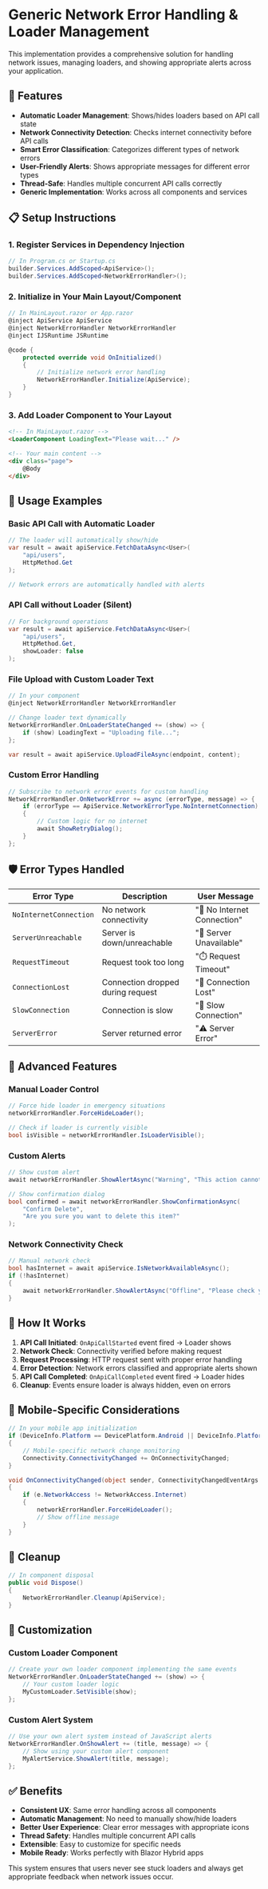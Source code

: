 # Generic Network Error Handling & Loader Management

This implementation provides a comprehensive solution for handling network issues, managing loaders, and showing appropriate alerts across your application.

## 🚀 Features

- **Automatic Loader Management**: Shows/hides loaders based on API call state
- **Network Connectivity Detection**: Checks internet connectivity before API calls
- **Smart Error Classification**: Categorizes different types of network errors
- **User-Friendly Alerts**: Shows appropriate messages for different error types
- **Thread-Safe**: Handles multiple concurrent API calls correctly
- **Generic Implementation**: Works across all components and services

## 📋 Setup Instructions

### 1. Register Services in Dependency Injection

```csharp
// In Program.cs or Startup.cs
builder.Services.AddScoped<ApiService>();
builder.Services.AddScoped<NetworkErrorHandler>();
```

### 2. Initialize in Your Main Layout/Component

```csharp
// In MainLayout.razor or App.razor
@inject ApiService ApiService
@inject NetworkErrorHandler NetworkErrorHandler
@inject IJSRuntime JSRuntime

@code {
    protected override void OnInitialized()
    {
        // Initialize network error handling
        NetworkErrorHandler.Initialize(ApiService);
    }
}
```

### 3. Add Loader Component to Your Layout

```html
<!-- In MainLayout.razor -->
<LoaderComponent LoadingText="Please wait..." />

<!-- Your main content -->
<div class="page">
    @Body
</div>
```

## 🔧 Usage Examples

### Basic API Call with Automatic Loader

```csharp
// The loader will automatically show/hide
var result = await apiService.FetchDataAsync<User>(
    "api/users", 
    HttpMethod.Get
);

// Network errors are automatically handled with alerts
```

### API Call without Loader (Silent)

```csharp
// For background operations
var result = await apiService.FetchDataAsync<User>(
    "api/users", 
    HttpMethod.Get,
    showLoader: false
);
```

### File Upload with Custom Loader Text

```csharp
// In your component
@inject NetworkErrorHandler NetworkErrorHandler

// Change loader text dynamically
NetworkErrorHandler.OnLoaderStateChanged += (show) => {
    if (show) LoadingText = "Uploading file...";
};

var result = await apiService.UploadFileAsync(endpoint, content);
```

### Custom Error Handling

```csharp
// Subscribe to network error events for custom handling
NetworkErrorHandler.OnNetworkError += async (errorType, message) => {
    if (errorType == ApiService.NetworkErrorType.NoInternetConnection)
    {
        // Custom logic for no internet
        await ShowRetryDialog();
    }
};
```

## 🛡️ Error Types Handled

| Error Type | Description | User Message |
|------------|-------------|--------------|
| `NoInternetConnection` | No network connectivity | "🔌 No Internet Connection" |
| `ServerUnreachable` | Server is down/unreachable | "🔧 Server Unavailable" |
| `RequestTimeout` | Request took too long | "⏱️ Request Timeout" |
| `ConnectionLost` | Connection dropped during request | "📡 Connection Lost" |
| `SlowConnection` | Connection is slow | "🐌 Slow Connection" |
| `ServerError` | Server returned error | "⚠️ Server Error" |

## 🎯 Advanced Features

### Manual Loader Control

```csharp
// Force hide loader in emergency situations
networkErrorHandler.ForceHideLoader();

// Check if loader is currently visible
bool isVisible = networkErrorHandler.IsLoaderVisible();
```

### Custom Alerts

```csharp
// Show custom alert
await networkErrorHandler.ShowAlertAsync("Warning", "This action cannot be undone");

// Show confirmation dialog
bool confirmed = await networkErrorHandler.ShowConfirmationAsync(
    "Confirm Delete", 
    "Are you sure you want to delete this item?"
);
```

### Network Connectivity Check

```csharp
// Manual network check
bool hasInternet = await apiService.IsNetworkAvailableAsync();
if (!hasInternet)
{
    await networkErrorHandler.ShowAlertAsync("Offline", "Please check your connection");
}
```

## 🔄 How It Works

1. **API Call Initiated**: `OnApiCallStarted` event fired → Loader shows
2. **Network Check**: Connectivity verified before making request
3. **Request Processing**: HTTP request sent with proper error handling
4. **Error Detection**: Network errors classified and appropriate alerts shown
5. **API Call Completed**: `OnApiCallCompleted` event fired → Loader hides
6. **Cleanup**: Events ensure loader is always hidden, even on errors

## 📱 Mobile-Specific Considerations

```csharp
// In your mobile app initialization
if (DeviceInfo.Platform == DevicePlatform.Android || DeviceInfo.Platform == DevicePlatform.iOS)
{
    // Mobile-specific network change monitoring
    Connectivity.ConnectivityChanged += OnConnectivityChanged;
}

void OnConnectivityChanged(object sender, ConnectivityChangedEventArgs e)
{
    if (e.NetworkAccess != NetworkAccess.Internet)
    {
        networkErrorHandler.ForceHideLoader();
        // Show offline message
    }
}
```

## 🧹 Cleanup

```csharp
// In component disposal
public void Dispose()
{
    NetworkErrorHandler.Cleanup(ApiService);
}
```

## 🎨 Customization

### Custom Loader Component

```csharp
// Create your own loader component implementing the same events
NetworkErrorHandler.OnLoaderStateChanged += (show) => {
    // Your custom loader logic
    MyCustomLoader.SetVisible(show);
};
```

### Custom Alert System

```csharp
// Use your own alert system instead of JavaScript alerts
NetworkErrorHandler.OnShowAlert += (title, message) => {
    // Show using your custom alert component
    MyAlertService.ShowAlert(title, message);
};
```

## ✅ Benefits

- **Consistent UX**: Same error handling across all components
- **Automatic Management**: No need to manually show/hide loaders
- **Better User Experience**: Clear error messages with appropriate icons
- **Thread Safety**: Handles multiple concurrent API calls
- **Extensible**: Easy to customize for specific needs
- **Mobile Ready**: Works perfectly with Blazor Hybrid apps

This system ensures that users never see stuck loaders and always get appropriate feedback when network issues occur. 